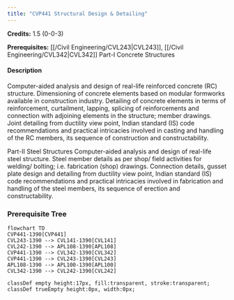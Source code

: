 ```yaml
---
title: "CVP441 Structural Design & Detailing"
---
```

**Credits:** 1.5 (0-0-3)

**Prerequisites:** [[/Civil Engineering/CVL243|CVL243]], [[/Civil Engineering/CVL342|CVL342]] Part-I Concrete Structures

#### Description
Computer-aided analysis and design of real-life reinforced concrete (RC) structure. Dimensioning of concrete elements based on modular formworks available in construction industry. Detailing of concrete elements in terms of reinforcement, curtailment, lapping, splicing of reinforcements and connection with adjoining elements in the structure; member drawings. Joint detailing from ductility view point, Indian standard (IS) code recommendations and practical intricacies involved in casting and handling of the RC members, its sequence of construction and constructability.

Part-II Steel Structures Computer-aided analysis and design of real-life steel structure. Steel member details as per shop/ field activities for welding/ bolting; i.e. fabrication (shop) drawings. Connection details, gusset plate design and detailing from ductility view point, Indian standard (IS) code recommendations and practical intricacies involved in fabrication and handling of the steel members, its sequence of erection and constructability.

### Prerequisite Tree

```mermaid
flowchart TD
CVP441-1390[CVP441]
CVL243-1390 --> CVL141-1390[CVL141]
CVL242-1390 --> APL108-1390[APL108]
CVP441-1390 --> CVL342-1390[CVL342]
CVP441-1390 --> CVL243-1390[CVL243]
APL108-1390 --> APL100-1390[APL100]
CVL342-1390 --> CVL242-1390[CVL242]

classDef empty height:17px, fill:transparent, stroke:transparent;
classDef trueEmpty height:0px, width:0px;
```